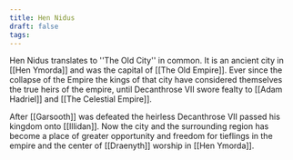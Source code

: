 ```yaml
---
title: Hen Nidus
draft: false
tags:
---
```

Hen Nidus translates to ''The Old City'' in common. It is an ancient city in [[Hen Ymorda]] and was the capital of [[The Old Empire]]. Ever since the collapse of the Empire the kings of that city have considered themselves the true heirs of the empire, until Decanthrose VII swore fealty to [[Adam Hadriel]] and [[The Celestial Empire]].

After [[Garsooth]] was defeated the heirless Decanthrose VII passed his kingdom onto [[Illidan]]. Now the city and the surrounding region has become a place of greater opportunity and freedom for tieflings in the empire and the center of [[Draenyth]] worship in [[Hen Ymorda]]. 